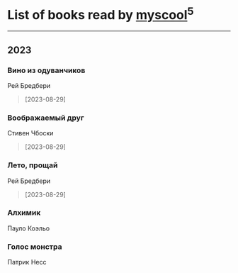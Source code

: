 # List of books read by [myscool](https://plus.google.com/u/0/101429613411254493072/)<sup>5</sup>
---

## 2023

### Вино из одуванчиков
Рей Бредбери
> [2023-08-29] 


### Воображаемый друг
Стивен Чбоски
> [2023-08-29] 


### Лето, прощай
Рей Бредбери
> [2023-08-29] 


### Алхимик
Пауло Коэльо


### Голос монстра
Патрик Несс



